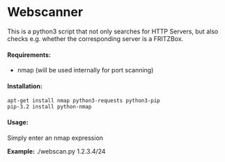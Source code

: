 # Webscanner
This is a python3 script that not only searches for HTTP Servers, but also checks e.g. whether the corresponding server is a FRITZBox.

#### Requirements:
* nmap (will be used internally for port scanning)

#### Installation:
```
apt-get install nmap python3-requests python3-pip
pip-3.2 install python-nmap
```

#### Usage:
Simply enter an nmap expression 

**Example:** ./webscan.py 1.2.3.4/24
